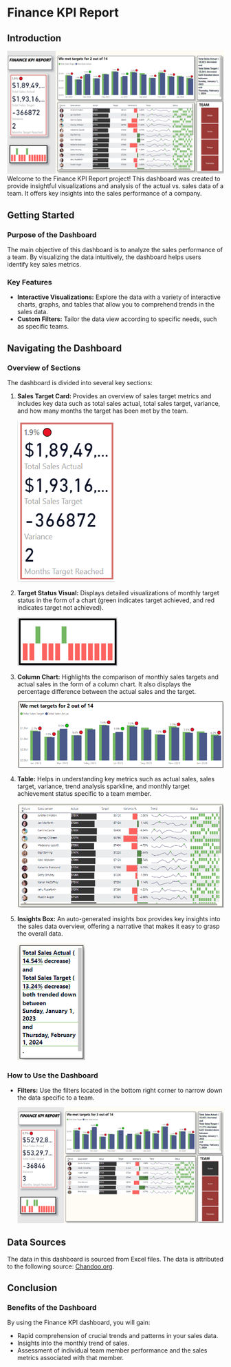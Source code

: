 # Finance KPI Report

## Introduction
![Dashboard Overview](images/Overview.png)
Welcome to the Finance KPI Report project! This dashboard was created to provide insightful visualizations and analysis of the actual vs. sales data of a team. It offers key insights into the sales performance of a company.

## Getting Started

### Purpose of the Dashboard
The main objective of this dashboard is to analyze the sales performance of a team. By visualizing the data intuitively, the dashboard helps users identify key sales metrics.

### Key Features
- **Interactive Visualizations:** Explore the data with a variety of interactive charts, graphs, and tables that allow you to comprehend trends in the sales data.
- **Custom Filters:** Tailor the data view according to specific needs, such as specific teams.

## Navigating the Dashboard

### Overview of Sections
The dashboard is divided into several key sections:

1. **Sales Target Card:** Provides an overview of sales target metrics and includes key data such as total sales actual, total sales target, variance, and how many months the target has been met by the team.

   ![Sales Target Card](images/SalesTargetCard.png) 
2. **Target Status Visual:** Displays detailed visualizations of monthly target status in the form of a chart (green indicates target achieved, and red indicates target not achieved).

   ![Target Status](images/MonthlySalesTrend.png) 
3. **Column Chart:** Highlights the comparison of monthly sales targets and actual sales in the form of a column chart. It also displays the percentage difference between the actual sales and the target.

   ![Column Chart](images/ColumnChart.png) 
4. **Table:** Helps in understanding key metrics such as actual sales, sales target, variance, trend analysis sparkline, and monthly target achievement status specific to a team member.

   ![Table](images/Table.png) 
5. **Insights Box:** An auto-generated insights box provides key insights into the sales data overview, offering a narrative that makes it easy to grasp the overall data.

   ![Insights Box](images/InsightsBox.png) 

### How to Use the Dashboard
- **Filters:** Use the filters located in the bottom right corner to narrow down the data specific to a team.

  ![Filters](images/Teamspecific.png)
## Data Sources
The data in this dashboard is sourced from Excel files. The data is attributed to the following source: [Chandoo.org](https://chandoo.org).

## Conclusion

### Benefits of the Dashboard
By using the Finance KPI dashboard, you will gain:
- Rapid comprehension of crucial trends and patterns in your sales data.
- Insights into the monthly trend of sales.
- Assessment of individual team member performance and the sales metrics associated with that member.
